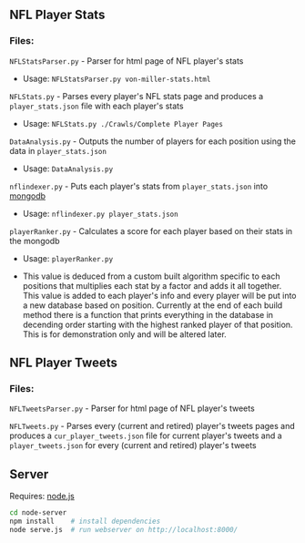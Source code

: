 ## NFL Player Stats
### Files:

`NFLStatsParser.py` - Parser for html page of NFL player's stats

* Usage: `NFLStatsParser.py von-miller-stats.html`

`NFLStats.py` - Parses every player's NFL stats page and produces a `player_stats.json` file with each player's stats

* Usage: `NFLStats.py ./Crawls/Complete Player Pages`

`DataAnalysis.py` - Outputs the number of players for each position using the data in `player_stats.json`

* Usage: `DataAnalysis.py`

`nflindexer.py` - Puts each player's stats from `player_stats.json` into [mongodb](http://www.mongodb.org/)

* Usage: `nflindexer.py player_stats.json`

`playerRanker.py` - Calculates a score for each player based on their stats in the mongodb

* Usage: `playerRanker.py`

* This value is deduced from a custom built algorithm specific to each positions that multiplies each stat by a factor and adds it all together. This value is added to each player's info and every player will be put into a new database based on position. Currently at the end of each build method there is a function that prints everything in the database in decending order starting with the highest ranked player of that position. This is for demonstration only and will be altered later.

## NFL Player Tweets
### Files:

`NFLTweetsParser.py` - Parser for html page of NFL player's tweets

`NFLTweets.py` - Parses every (current and retired) player's tweets pages and produces a `cur_player_tweets.json` file for current player's tweets and a `player_tweets.json` for every (current and retired) player's tweets

## Server
Requires: [node.js](http://nodejs.org/)

``` bash
cd node-server
npm install    # install dependencies
node serve.js  # run webserver on http://localhost:8000/
```
